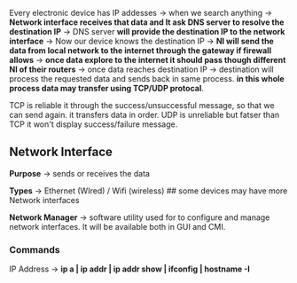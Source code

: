 Every electronic device has IP addesses -> when we search anything -> **Network interface receives that data and It ask DNS server to resolve the destination IP** -> DNS server **will provide the destination IP to the network interface** -> Now our device knows the destination IP -> **NI will send the data from local network to the internet through the gateway if firewall allows** -> **once data explore to the internet it should pass though different NI of their routers** -> once data reaches destination IP -> destination will process the requested data and sends back in same process.  **in this whole process data may transfer using TCP/UDP protocal**. 

TCP is reliable it through the success/unsuccessful message, so that we can send again. it transfers data in order. UDP is unreliable but fatser than TCP it won't display success/failure message.

## Network Interface
**Purpose** -> sends or receives the data

**Types** -> Ethernet (WIred) / Wifi (wireless)       ## some devices may have more Network interfaces

**Network Manager** -> software utility used for to configure and manage network interfaces. It will be available both in GUI and CMI. 


### Commands
IP Address -> **ip a | ip addr | ip addr show | ifconfig | hostname -I**
